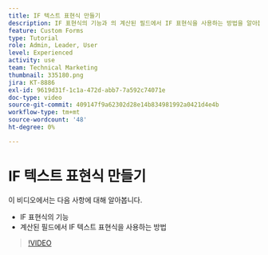 ```yaml
---
title: IF 텍스트 표현식 만들기
description: IF 표현식의 기능과 의 계산된 필드에서 IF 표현식을 사용하는 방법을 알아봅니다. [!DNL Workfront].
feature: Custom Forms
type: Tutorial
role: Admin, Leader, User
level: Experienced
activity: use
team: Technical Marketing
thumbnail: 335180.png
jira: KT-8886
exl-id: 9619d31f-1c1a-472d-abb7-7a592c74071e
doc-type: video
source-git-commit: 409147f9a62302d28e14b834981992a0421d4e4b
workflow-type: tm+mt
source-wordcount: '48'
ht-degree: 0%

---
```


# IF 텍스트 표현식 만들기

이 비디오에서는 다음 사항에 대해 알아봅니다.

* IF 표현식의 기능
* 계산된 필드에서 IF 텍스트 표현식을 사용하는 방법

>[!VIDEO](https://video.tv.adobe.com/v/335180/?quality=12&learn=on)
